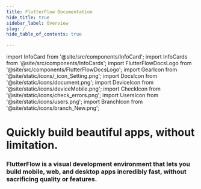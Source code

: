 ```yaml
---
title: FlutterFlow Documentation
hide_title: true
sidebar_label: Overview
slug: /
hide_table_of_contents: true

---
```


import InfoCard from '@site/src/components/InfoCard';
import InfoCards from '@site/src/components/InfoCards';
import FlutterFlowDocsLogo from '@site/src/components/FlutterFlowDocsLogo';
import GearIcon from '@site/static/icons/_icon_Setting.png';
import DocsIcon from '@site/static/icons/document.png';
import DeviceIcon from '@site/static/icons/deviceMobile.png';
import CheckIcon from '@site/static/icons/check_errors.png';
import UsersIcon from '@site/static/icons/users.png';
import BranchIcon from '@site/static/icons/branch_New.png';


<FlutterFlowDocsLogo />


# Quickly build beautiful apps, without limitation.
### FlutterFlow is a visual development environment that lets you build mobile, web, and desktop apps incredibly fast, without sacrificing quality or features. 

<InfoCards>
    <InfoCard icon={GearIcon} title="Before You Begin" description="Ensure you meet system requirements and grasp technical concepts for smooth building in FlutterFlow." pagePath="/intro/before-you-begin/setting-up-flutterflow" />
    <InfoCard icon={DocsIcon}  title="Explore FlutterFlow" description="Dive into the building blocks of the platform: projects, widgets, functions and more." />
    <InfoCard icon={DeviceIcon}  title="Start Building" description="Jump right into a quick start on how to build a simple app." />
    <InfoCard icon={CheckIcon}  title="Troubleshooting Guides" description=" Solutions and tips to solve common FlutterFlow development hurdles." />
    <InfoCard icon={UsersIcon}  title="Community Forum" description="Join discussions, ask questions, and share insights with the FlutterFlow community." />
    <InfoCard icon={BranchIcon}  title="What's New in FlutterFlow" description="Updates, features, and the latest enhancements in FlutterFlow." />
</InfoCards>
